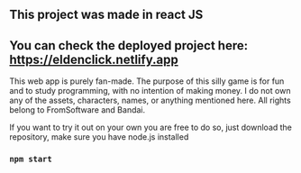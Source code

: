 
## This project was made in react JS 

## You can check the deployed project here: https://eldenclick.netlify.app

This web app is purely fan-made. The purpose of this silly game is for fun and to study programming, with no intention of making money. I do not own any of the assets, characters, names, or anything mentioned here. All rights belong to FromSoftware and Bandai.

If you want to try it out on your own you are free to do so, just download the repository, make sure you have node.js installed

### `npm start`

